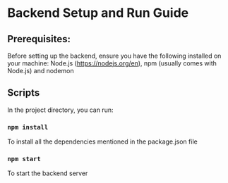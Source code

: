 # Backend Setup and Run Guide

## Prerequisites:

Before setting up the backend, ensure you have the following installed on your machine:
Node.js (https://nodejs.org/en),
npm (usually comes with Node.js) and
nodemon

## Scripts

In the project directory, you can run:

### `npm install`
To install all the dependencies mentioned in the package.json file

### `npm start`
To start the backend server